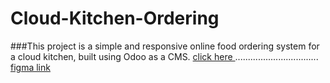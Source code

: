 # Cloud-Kitchen-Ordering
###This project is a simple and responsive online food ordering system for a cloud kitchen, built using Odoo as a CMS.
[click here ](https://cloud-kitchen13.odoo.com/)
.................................
[figma link ](https://www.figma.com/design/E2zY37oehQko4VRjOcAFJ3/Untitled?node-id=0-1&p=f&t=M6GM6jH32yJOnnoz-0)
